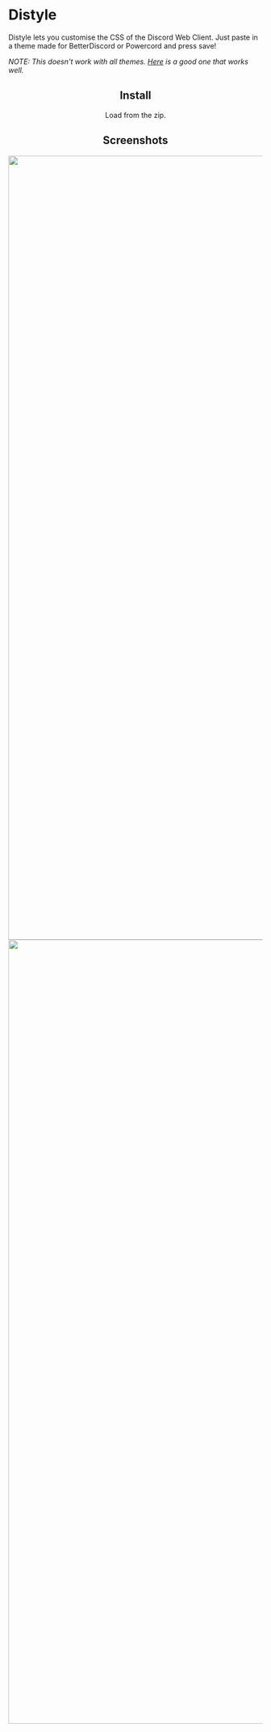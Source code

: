 # Distyle

Distyle lets you customise the CSS of the Discord Web Client. Just paste in a theme made for BetterDiscord or Powercord and press save! 

*NOTE: This doesn't work with all themes. [Here](https://raw.githubusercontent.com/tazz4843/JetBlack/master/index.css) is a good one that works well.*

<div align="center">
  <h2>Install</h2>
  <p>Load from the zip.</p>
</div>

<div align="center">
  <h2>Screenshots</h2>
  <img width="1552" alt="Screen_Shot_2021-03-24_at_6 25 18_pm" src="https://user-images.githubusercontent.com/39117916/112394321-9fa19900-8d50-11eb-97c9-33807bf3df01.png">
  <img width="1552" alt="Screen_Shot_2021-03-24_at_6 25 42_pm" src="https://user-images.githubusercontent.com/39117916/112394327-a0d2c600-8d50-11eb-9416-4aa949088f9b.png">
</div>
